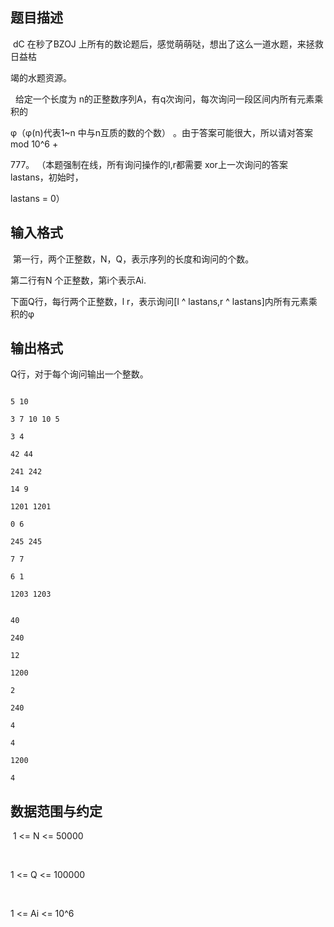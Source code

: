 ## 题目描述

<div>
 <div>
   dC 在秒了BZOJ 上所有的数论题后，感觉萌萌哒，想出了这么一道水题，来拯救日益枯
 </div>
 <div>
  竭的水题资源。 
 </div>
 <div>
    给定一个长度为 n的正整数序列A，有q次询问，每次询问一段区间内所有元素乘积的
 </div>
 <div>
  φ（φ(n)代表1~n 中与n互质的数的个数） 。由于答案可能很大，所以请对答案 mod 10^6 + 
 </div>
 <div>
  777。 （本题强制在线，所有询问操作的l,r都需要 xor上一次询问的答案 lastans，初始时，
 </div>
 <div>
  lastans = 0） 
 </div>
</div>
<p></p>

## 输入格式

<p> 第一行，两个正整数，N，Q，表示序列的长度和询问的个数。 </p>
<div>
 第二行有N 个正整数，第i个表示Ai. 
</div>
<div>
 下面Q行，每行两个正整数，l r，表示询问[l ^ lastans,r ^ lastans]内所有元素乘积的φ 
</div>

## 输出格式

<p>Q行，对于每个询问输出一个整数。 </p>

```input1
5 10
3 7 10 10 5
3 4
42 44
241 242
14 9
1201 1201
0 6
245 245
7 7
6 1
1203 1203
```
```output1
40
240
12
1200
2
240
4
4
1200
4
```
## 数据范围与约定

<p> 1 <= N <= 50000 </p>
<br>
<div>
 1 <= Q <= 100000 
</div>
<br>
<div>
 1 <= Ai <= 10^6 
</div>
<br>
<div></div>


